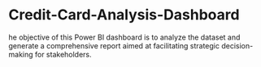 # Credit-Card-Analysis-Dashboard
he objective of this Power BI dashboard is to analyze the dataset and generate a comprehensive report aimed at facilitating strategic decision-making for stakeholders.

